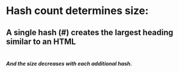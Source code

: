 # Hash count determines size:
## A single hash (#) creates the largest heading similar to an HTML <h1>
##### And the size decreases with each additional hash.
